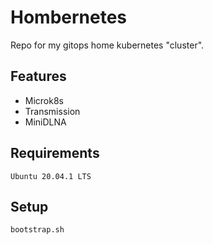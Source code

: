 # Hombernetes

Repo for my gitops home kubernetes "cluster".

## Features

* Microk8s
* Transmission
* MiniDLNA

## Requirements

```
Ubuntu 20.04.1 LTS
```

## Setup

```
bootstrap.sh
```
